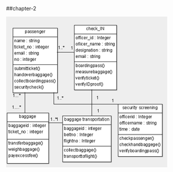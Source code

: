 ##chapter-2


<img src="https://raw.githubusercontent.com/PreethiPrasunaP/Documentation-Files/master/image.png">
